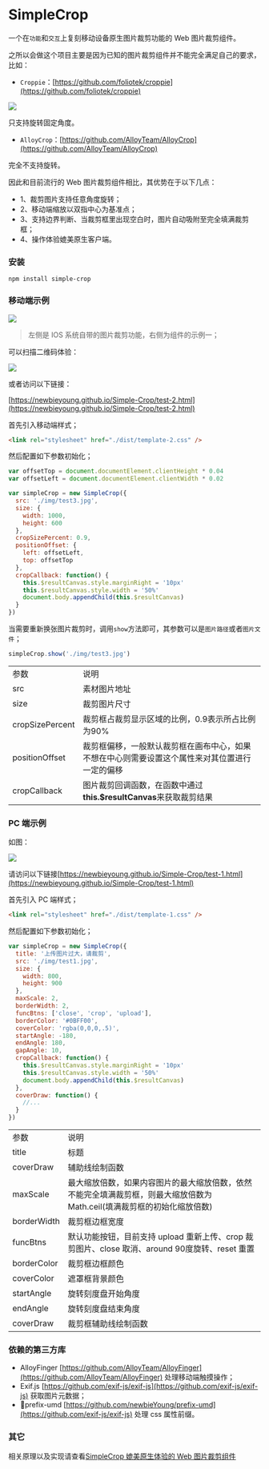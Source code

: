 # SimpleCrop

一个在`功能`和`交互`上复刻移动设备原生图片裁剪功能的 Web 图片裁剪组件。

之所以会做这个项目主要是因为已知的图片裁剪组件并不能完全满足自己的要求，比如：

- `Croppie`：[https://github.com/foliotek/croppie](https://github.com/foliotek/croppie)

<img src="https://raw.githubusercontent.com/newbieYoung/NewbieWeb_Resource/master/images/simple-crop-2.jpg">
 
只支持旋转固定角度。

- `AlloyCrop`：[https://github.com/AlloyTeam/AlloyCrop](https://github.com/AlloyTeam/AlloyCrop)

完全不支持旋转。

因此和目前流行的 Web 图片裁剪组件相比，其优势在于以下几点：

- 1、裁剪图片支持任意角度旋转；
- 2、移动端缩放以双指中心为基准点；
- 3、支持边界判断、当裁剪框里出现空白时，图片自动吸附至完全填满裁剪框；
- 4、操作体验媲美原生客户端。

### 安装

```
npm install simple-crop
```

### 移动端示例

<img src="https://raw.githubusercontent.com/newbieYoung/NewbieWeb_Resource/master/images/simple-crop-0.jpg">

> 左侧是 IOS 系统自带的图片裁剪功能，右侧为组件的示例一；

可以扫描二维码体验：

<img src="https://raw.githubusercontent.com/newbieYoung/NewbieWeb_Resource/master/images/simple-crop-1.png">

或者访问以下链接：

[https://newbieyoung.github.io/Simple-Crop/test-2.html](https://newbieyoung.github.io/Simple-Crop/test-2.html)

首先引入移动端样式；

```html
<link rel="stylesheet" href="./dist/template-2.css" />
```

然后配置如下参数初始化；

```javascript
var offsetTop = document.documentElement.clientHeight * 0.04
var offsetLeft = document.documentElement.clientWidth * 0.02

var simpleCrop = new SimpleCrop({
  src: './img/test3.jpg',
  size: {
    width: 1000,
    height: 600
  },
  cropSizePercent: 0.9,
  positionOffset: {
    left: offsetLeft,
    top: offsetTop
  },
  cropCallback: function() {
    this.$resultCanvas.style.marginRight = '10px'
    this.$resultCanvas.style.width = '50%'
    document.body.appendChild(this.$resultCanvas)
  }
})
```

当需要重新换张图片裁剪时，调用`show`方法即可，其参数可以是`图片路径`或者`图片文件`；

```javascript
simpleCrop.show('./img/test3.jpg')
```

<table style="word-break: normal;">
	<tr>
		<td>参数</td>
		<td>说明</td>
	</tr>
	<tr>
		<td>src</td>
		<td>素材图片地址</td>
	</tr>
	<tr>
		<td>size</td>
		<td>裁剪图片尺寸</td>
	</tr>
	<tr>
		<td>cropSizePercent</td>
		<td>裁剪框占裁剪显示区域的比例，0.9表示所占比例为90%</td>
	</tr>
	<tr>
		<td>positionOffset</td>
		<td>裁剪框偏移，一般默认裁剪框在画布中心，如果不想在中心则需要设置这个属性来对其位置进行一定的偏移</td>
	</tr>
	<tr>
		<td>cropCallback</td>
		<td>图片裁剪回调函数，在函数中通过<b>this.$resultCanvas</b>来获取裁剪结果</td>
	</tr>
</table>

### PC 端示例

如图：

<img src="https://raw.githubusercontent.com/newbieYoung/NewbieWeb_Resource/master/images/simple-crop-11.jpg">

请访问以下链接[https://newbieyoung.github.io/Simple-Crop/test-1.html](https://newbieyoung.github.io/Simple-Crop/test-1.html)

首先引入 PC 端样式；

```html
<link rel="stylesheet" href="./dist/template-1.css" />
```

然后配置如下参数初始化；

```javascript
var simpleCrop = new SimpleCrop({
  title: '上传图片过大，请裁剪',
  src: './img/test1.jpg',
  size: {
    width: 800,
    height: 900
  },
  maxScale: 2,
  borderWidth: 2,
  funcBtns: ['close', 'crop', 'upload'],
  borderColor: '#0BFF00',
  coverColor: 'rgba(0,0,0,.5)',
  startAngle: -180,
  endAngle: 180,
  gapAngle: 10,
  cropCallback: function() {
    this.$resultCanvas.style.marginRight = '10px'
    this.$resultCanvas.style.width = '50%'
    document.body.appendChild(this.$resultCanvas)
  },
  coverDraw: function() {
    //...
  }
})
```

<table style="word-break: normal;">
	<tr>
		<td>参数</td>
		<td>说明</td>
	</tr>
	<tr>
		<td>title</td>
		<td>标题</td>
	</tr>
	<tr>
		<td>coverDraw</td>
		<td>辅助线绘制函数</td>
	</tr>
	<tr>
		<td>maxScale</td>
		<td>最大缩放倍数，如果内容图片的最大缩放倍数，依然不能完全填满裁剪框，则最大缩放倍数为 Math.ceil(填满裁剪框的初始化缩放倍数)</td>
	</tr>
	<tr>
		<td>borderWidth</td>
		<td>裁剪框边框宽度</td>
	</tr>
	<tr>
		<td>funcBtns</td>
		<td>默认功能按钮，目前支持 upload 重新上传、crop 裁剪图片、close 取消、around 90度旋转、reset 重置</td>
	</tr>
	<tr>
		<td>borderColor</td>
		<td>裁剪框边框颜色</td>
	</tr>
	<tr>
		<td>coverColor</td>
		<td>遮罩框背景颜色</td>
	</tr>
	<tr>
		<td>startAngle</td>
		<td>旋转刻度盘开始角度</td>
	</tr>
	<tr>
		<td>endAngle</td>
		<td>旋转刻度盘结束角度</td>
	</tr>
	<tr>
		<td>coverDraw</td>
		<td>裁剪框辅助线绘制函数</td>
	</tr>
</table>

### 依赖的第三方库

- AlloyFinger [https://github.com/AlloyTeam/AlloyFinger](https://github.com/AlloyTeam/AlloyFinger) 处理移动端触摸操作；
- Exif.js [https://github.com/exif-js/exif-js](https://github.com/exif-js/exif-js) 获取图片元数据；
- prefix-umd [https://github.com/newbieYoung/prefix-umd](https://github.com/exif-js/exif-js) 处理 css 属性前缀。

### 其它

相关原理以及实现请查看[SimpleCrop 媲美原生体验的 Web 图片裁剪组件](https://newbieweb.lione.me/2019/05/16/simple-crop/)
